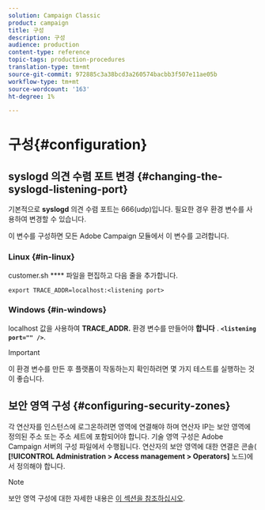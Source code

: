 ```yaml
---
solution: Campaign Classic
product: campaign
title: 구성
description: 구성
audience: production
content-type: reference
topic-tags: production-procedures
translation-type: tm+mt
source-git-commit: 972885c3a38bcd3a260574bacbb3f507e11ae05b
workflow-type: tm+mt
source-wordcount: '163'
ht-degree: 1%

---
```



# 구성{#configuration}

## syslogd 의견 수렴 포트 변경 {#changing-the-syslogd-listening-port}

기본적으로 **syslogd** 의견 수렴 포트는 666(udp)입니다. 필요한 경우 환경 변수를 사용하여 변경할 수 있습니다.

이 변수를 구성하면 모든 Adobe Campaign 모듈에서 이 변수를 고려합니다.

### Linux {#in-linux}

customer.sh **** 파일을 편집하고 다음 줄을 추가합니다.

```
export TRACE_ADDR=localhost:<listening port>
```

### Windows {#in-windows}

localhost 값을 사용하여 **TRACE_ADDR.** 환경 변수를 만들어야 **합니다** . **`<listening port="" />`**.

>[!IMPORTANT]
>
>이 환경 변수를 만든 후 플랫폼이 작동하는지 확인하려면 몇 가지 테스트를 실행하는 것이 좋습니다.

## 보안 영역 구성 {#configuring-security-zones}

각 연산자를 인스턴스에 로그온하려면 영역에 연결해야 하며 연산자 IP는 보안 영역에 정의된 주소 또는 주소 세트에 포함되어야 합니다. 기술 영역 구성은 Adobe Campaign 서버의 구성 파일에서 수행됩니다. 연산자의 보안 영역에 대한 연결은 콘솔( **[!UICONTROL Administration > Access management > Operators]** 노드)에서 정의해야 합니다.

>[!NOTE]
>
>보안 영역 구성에 대한 자세한 내용은 [이 섹션을 참조하십시오](../../installation/using/configuring-campaign-server.md#defining-security-zones).

